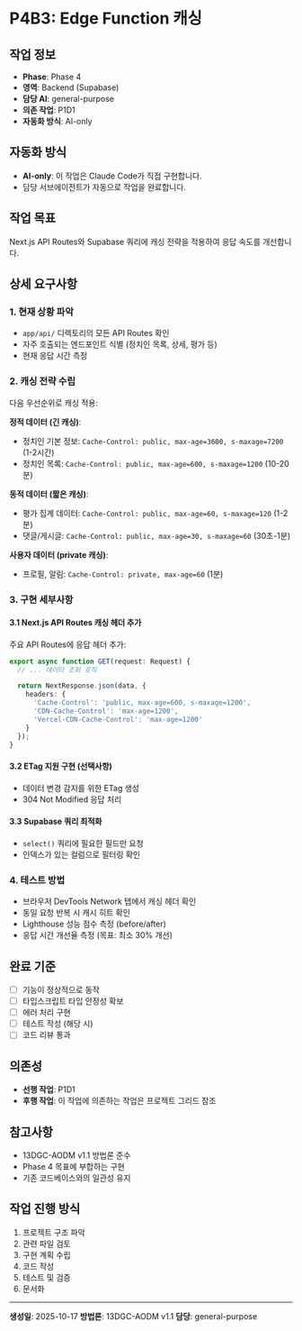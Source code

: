 # P4B3: Edge Function 캐싱

## 작업 정보
- **Phase**: Phase 4
- **영역**: Backend (Supabase)
- **담당 AI**: general-purpose
- **의존 작업**: P1D1
- **자동화 방식**: AI-only


## 자동화 방식
- **AI-only**: 이 작업은 Claude Code가 직접 구현합니다.
- 담당 서브에이전트가 자동으로 작업을 완료합니다.


## 작업 목표
Next.js API Routes와 Supabase 쿼리에 캐싱 전략을 적용하여 응답 속도를 개선합니다.

## 상세 요구사항

### 1. 현재 상황 파악
- `app/api/` 디렉토리의 모든 API Routes 확인
- 자주 호출되는 엔드포인트 식별 (정치인 목록, 상세, 평가 등)
- 현재 응답 시간 측정

### 2. 캐싱 전략 수립
다음 우선순위로 캐싱 적용:

**정적 데이터 (긴 캐싱)**:
- 정치인 기본 정보: `Cache-Control: public, max-age=3600, s-maxage=7200` (1-2시간)
- 정치인 목록: `Cache-Control: public, max-age=600, s-maxage=1200` (10-20분)

**동적 데이터 (짧은 캐싱)**:
- 평가 집계 데이터: `Cache-Control: public, max-age=60, s-maxage=120` (1-2분)
- 댓글/게시글: `Cache-Control: public, max-age=30, s-maxage=60` (30초-1분)

**사용자 데이터 (private 캐싱)**:
- 프로필, 알림: `Cache-Control: private, max-age=60` (1분)

### 3. 구현 세부사항

#### 3.1 Next.js API Routes 캐싱 헤더 추가
주요 API Routes에 응답 헤더 추가:
```typescript
export async function GET(request: Request) {
  // ... 데이터 조회 로직

  return NextResponse.json(data, {
    headers: {
      'Cache-Control': 'public, max-age=600, s-maxage=1200',
      'CDN-Cache-Control': 'max-age=1200',
      'Vercel-CDN-Cache-Control': 'max-age=1200'
    }
  });
}
```

#### 3.2 ETag 지원 구현 (선택사항)
- 데이터 변경 감지를 위한 ETag 생성
- 304 Not Modified 응답 처리

#### 3.3 Supabase 쿼리 최적화
- `select()` 쿼리에 필요한 필드만 요청
- 인덱스가 있는 컬럼으로 필터링 확인

### 4. 테스트 방법
- 브라우저 DevTools Network 탭에서 캐싱 헤더 확인
- 동일 요청 반복 시 캐시 히트 확인
- Lighthouse 성능 점수 측정 (before/after)
- 응답 시간 개선율 측정 (목표: 최소 30% 개선)

## 완료 기준
- [ ] 기능이 정상적으로 동작
- [ ] 타입스크립트 타입 안정성 확보
- [ ] 에러 처리 구현
- [ ] 테스트 작성 (해당 시)
- [ ] 코드 리뷰 통과

## 의존성
- **선행 작업**: P1D1
- **후행 작업**: 이 작업에 의존하는 작업은 프로젝트 그리드 참조

## 참고사항
- 13DGC-AODM v1.1 방법론 준수
- Phase 4 목표에 부합하는 구현
- 기존 코드베이스와의 일관성 유지

## 작업 진행 방식
1. 프로젝트 구조 파악
2. 관련 파일 검토
3. 구현 계획 수립
4. 코드 작성
5. 테스트 및 검증
6. 문서화

---
**생성일**: 2025-10-17
**방법론**: 13DGC-AODM v1.1
**담당**: general-purpose
